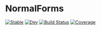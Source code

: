 # NormalForms

[![Stable](https://img.shields.io/badge/docs-stable-blue.svg)](https://brainandforce.github.io/NormalForms.jl/stable/)
[![Dev](https://img.shields.io/badge/docs-dev-blue.svg)](https://brainandforce.github.io/NormalForms.jl/dev/)
[![Build Status](https://github.com/brainandforce/NormalForms.jl/actions/workflows/CI.yml/badge.svg?branch=main)](https://github.com/brainandforce/NormalForms.jl/actions/workflows/CI.yml?query=branch%3Amain)
[![Coverage](https://codecov.io/gh/brainandforce/NormalForms.jl/branch/main/graph/badge.svg)](https://codecov.io/gh/brainandforce/NormalForms.jl)
